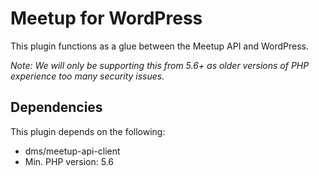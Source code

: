 # Meetup for WordPress

This plugin functions as a glue between the Meetup API and WordPress.

*Note: We will only be supporting this from 5.6+ as older versions of PHP experience too many security issues.*

## Dependencies

This plugin depends on the following:
* dms/meetup-api-client
* Min. PHP version: 5.6
